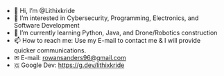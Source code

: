 - 👋 Hi, I’m @Lithixkride
- 👀 I’m interested in Cybersecurity, Programming, Electronics, and Software Development
- 🌱 I’m currently learning Python, Java, and Drone/Robotics construction
- 📫 How to reach me: Use my E-mail to contact me & I will provide quicker communications.
- ✉ E-mail: rowansanders96@gmail.com
- 🇬 Google Dev: https://g.dev/lithixkride
